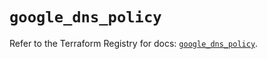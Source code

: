 # `google_dns_policy`

Refer to the Terraform Registry for docs: [`google_dns_policy`](https://registry.terraform.io/providers/hashicorp/google/6.37.0/docs/resources/dns_policy).
